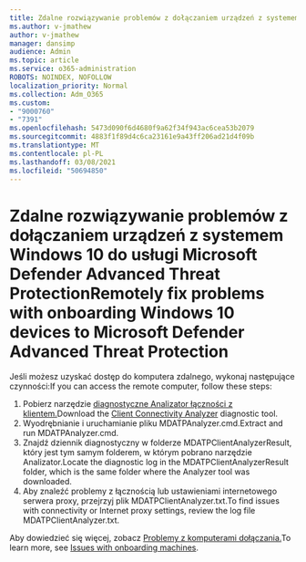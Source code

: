 ```yaml
---
title: Zdalne rozwiązywanie problemów z dołączaniem urządzeń z systemem Windows 10 do usługi Microsoft Defender Advanced Threat Protection
ms.author: v-jmathew
author: v-jmathew
manager: dansimp
audience: Admin
ms.topic: article
ms.service: o365-administration
ROBOTS: NOINDEX, NOFOLLOW
localization_priority: Normal
ms.collection: Adm_O365
ms.custom:
- "9000760"
- "7391"
ms.openlocfilehash: 5473d090f6d4680f9a62f34f943ac6cea53b2079
ms.sourcegitcommit: 4883f1f89d4c6ca23161e9a43ff206ad21d4f09b
ms.translationtype: MT
ms.contentlocale: pl-PL
ms.lasthandoff: 03/08/2021
ms.locfileid: "50694850"
---
```

# <a name="remotely-fix-problems-with-onboarding-windows-10-devices-to-microsoft-defender-advanced-threat-protection"></a><span data-ttu-id="ce395-102">Zdalne rozwiązywanie problemów z dołączaniem urządzeń z systemem Windows 10 do usługi Microsoft Defender Advanced Threat Protection</span><span class="sxs-lookup"><span data-stu-id="ce395-102">Remotely fix problems with onboarding Windows 10 devices to Microsoft Defender Advanced Threat Protection</span></span>

<span data-ttu-id="ce395-103">Jeśli możesz uzyskać dostęp do komputera zdalnego, wykonaj następujące czynności:</span><span class="sxs-lookup"><span data-stu-id="ce395-103">If you can access the remote computer, follow these steps:</span></span>

1. <span data-ttu-id="ce395-104">Pobierz narzędzie [diagnostyczne Analizator łączności z klientem.](https://go.microsoft.com/fwlink/?linkid=2143466)</span><span class="sxs-lookup"><span data-stu-id="ce395-104">Download the [Client Connectivity Analyzer](https://go.microsoft.com/fwlink/?linkid=2143466) diagnostic tool.</span></span>
2. <span data-ttu-id="ce395-105">Wyodrębnianie i uruchamianie pliku MDATPAnalyzer.cmd.</span><span class="sxs-lookup"><span data-stu-id="ce395-105">Extract and run MDATPAnalyzer.cmd.</span></span>
3. <span data-ttu-id="ce395-106">Znajdź dziennik diagnostyczny w folderze MDATPClientAnalyzerResult, który jest tym samym folderem, w którym pobrano narzędzie Analizator.</span><span class="sxs-lookup"><span data-stu-id="ce395-106">Locate the diagnostic log in the MDATPClientAnalyzerResult folder, which is the same folder where the Analyzer tool was downloaded.</span></span>
4. <span data-ttu-id="ce395-107">Aby znaleźć problemy z łącznością lub ustawieniami internetowego serwera proxy, przejrzyj plik MDATPClientAnalyzer.txt.</span><span class="sxs-lookup"><span data-stu-id="ce395-107">To find issues with connectivity or Internet proxy settings, review the log file MDATPClientAnalyzer.txt.</span></span>

<span data-ttu-id="ce395-108">Aby dowiedzieć się więcej, zobacz [Problemy z komputerami dołączania.](https://go.microsoft.com/fwlink/?linkid=2143634)</span><span class="sxs-lookup"><span data-stu-id="ce395-108">To learn more, see [Issues with onboarding machines](https://go.microsoft.com/fwlink/?linkid=2143634).</span></span>
